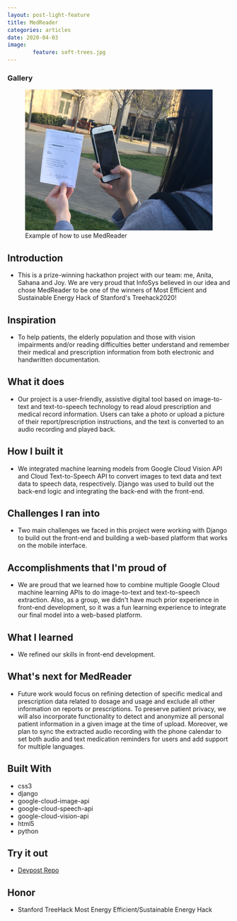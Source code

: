 ```yaml
---
layout: post-light-feature
title: MedReader
categories: articles
date: 2020-04-03
image: 
        feature: soft-trees.jpg
---
```


### Gallery

<figure>
	<img src="https://raw.githubusercontent.com/Joyliu290/MedReader/master/ExampleImg.jpg">
	<figcaption>Example of how to use MedReader</figcaption>
</figure>

## Introduction
- This is a prize-winning hackathon project with our team: me, Anita, Sahana and Joy. We are very proud that InfoSys believed in our idea and chose MedReader to be one of the winners of Most Efficient and Sustainable Energy Hack of Stanford's Treehack2020!

## Inspiration
- To help patients, the elderly population and those with vision impairments and/or reading difficulties better understand and remember their medical and prescription information from both electronic and handwritten documentation.

## What it does
- Our project is a user-friendly, assistive digital tool based on image-to-text and text-to-speech technology to read aloud prescription and medical record information. Users can take a photo or upload a picture of their report/prescription instructions, and the text is converted to an audio recording and played back.

## How I built it
- We integrated machine learning models from Google Cloud Vision API and Cloud Text-to-Speech API to convert images to text data and text data to speech data, respectively. Django was used to build out the back-end logic and integrating the back-end with the front-end.

## Challenges I ran into
- Two main challenges we faced in this project were working with Django to build out the front-end and building a web-based platform that works on the mobile interface.

## Accomplishments that I'm proud of
- We are proud that we learned how to combine multiple Google Cloud machine learning APIs to do image-to-text and text-to-speech extraction. Also, as a group, we didn't have much prior experience in front-end development, so it was a fun learning experience to integrate our final model into a web-based platform.

## What I learned
- We refined our skills in front-end development.

## What's next for MedReader
- Future work would focus on refining detection of specific medical and prescription data related to dosage and usage and exclude all other information on reports or prescriptions. To preserve patient privacy, we will also incorporate functionality to detect and anonymize all personal patient information in a given image at the time of upload. Moreover, we plan to sync the extracted audio recording with the phone calendar to set both audio and text medication reminders for users and add support for multiple languages.

## Built With
- css3
- django
- google-cloud-image-api
- google-cloud-speech-api
- google-cloud-vision-api
- html5
- python

## Try it out
- [Devpost Repo](https://devpost.com/software/medreader)

## Honor
- Stanford TreeHack Most Energy Efficient/Sustainable Energy Hack